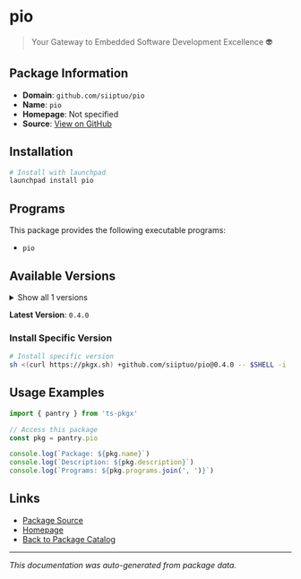 # pio

> Your Gateway to Embedded Software Development Excellence :alien:

## Package Information

- **Domain**: `github.com/siiptuo/pio`
- **Name**: `pio`
- **Homepage**: Not specified
- **Source**: [View on GitHub](https://github.com/pkgxdev/pantry/tree/main/projects/github.com/siiptuo/pio/package.yml)

## Installation

```bash
# Install with launchpad
launchpad install pio
```

## Programs

This package provides the following executable programs:

- `pio`

## Available Versions

<details>
<summary>Show all 1 versions</summary>

- `0.4.0`

</details>

**Latest Version**: `0.4.0`

### Install Specific Version

```bash
# Install specific version
sh <(curl https://pkgx.sh) +github.com/siiptuo/pio@0.4.0 -- $SHELL -i
```

## Usage Examples

```typescript
import { pantry } from 'ts-pkgx'

// Access this package
const pkg = pantry.pio

console.log(`Package: ${pkg.name}`)
console.log(`Description: ${pkg.description}`)
console.log(`Programs: ${pkg.programs.join(', ')}`)
```

## Links

- [Package Source](https://github.com/pkgxdev/pantry/tree/main/projects/github.com/siiptuo/pio/package.yml)
- [Homepage](#)
- [Back to Package Catalog](../package-catalog.md)

---

*This documentation was auto-generated from package data.*
